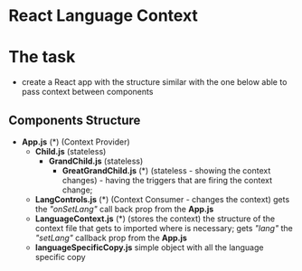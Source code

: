 # React Language Context

# The task
* create a React app with the structure similar with the one below able to pass context between components

## Components Structure
* __App.js__ (*) (Context Provider)
    * __Child.js__ (stateless)
        * __GrandChild.js__ (stateless)
            * __GreatGrandChild.js__ (*) (stateless - showing the context changes) - having the triggers that are firing the context change;
    * __LangControls.js__ (*) (Context Consumer - changes the context)  gets the _"onSetLang"_ call back prop from the __App.js__
    * __LanguageContext.js__ (*) (stores the context) the structure of the context file that gets to imported where is necessary; gets _"lang"_ the _"setLang"_ callback prop from the __App.js__
    * __languageSpecificCopy.js__ simple object with all the language specific copy
